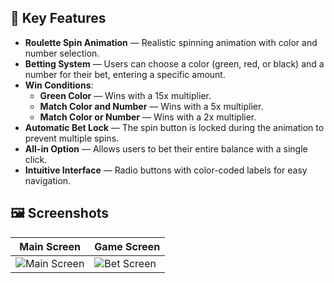 ## 📱 Key Features

- **Roulette Spin Animation** — Realistic spinning animation with color and number selection.
- **Betting System** — Users can choose a color (green, red, or black) and a number for their bet, entering a specific amount.
- **Win Conditions**:
  - **Green Color** — Wins with a 15x multiplier.
  - **Match Color and Number** — Wins with a 5x multiplier.
  - **Match Color or Number** — Wins with a 2x multiplier.
- **Automatic Bet Lock** — The spin button is locked during the animation to prevent multiple spins.
- **All-in Option** — Allows users to bet their entire balance with a single click.
- **Intuitive Interface** — Radio buttons with color-coded labels for easy navigation.

## 🖼️ Screenshots

| Main Screen | Game Screen |
|-------------|------------|
| ![Main Screen]() | ![Bet Screen]() |
